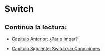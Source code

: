 # Switch

## Continua la lectura:
- [Capitulo Anterior: ¿Par o Impar?](./../21_Par-Impar)                                                                 

- [Capitulo Siguiente: Switch sin Condiciones](./../23_Switch-No-Condicion)
